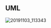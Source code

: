 ## UML

![20191103_113343](https://user-images.githubusercontent.com/54072234/68087645-ac111300-fe36-11e9-89f7-a471c4de27fd.jpg)
